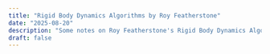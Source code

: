 ```yaml
---
title: "Rigid Body Dynamics Algorithms by Roy Featherstone"
date: "2025-08-20"
description: "Some notes on Roy Featherstone's Rigid Body Dynamics Algorithms along with implementation."
draft: false
---
```



